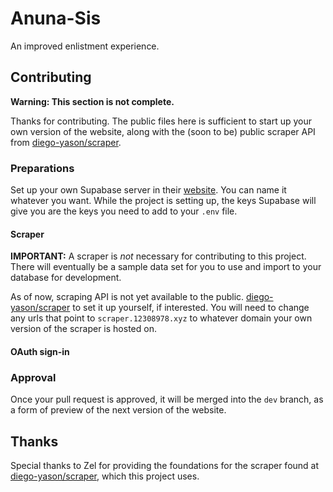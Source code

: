 # Anuna-Sis

An improved enlistment experience.

## Contributing

__Warning: This section is not complete.__

Thanks for contributing. The public files here is sufficient to start up your own version of the website, along with the (soon to be) public scraper API from [diego-yason/scraper](https://github.com/diego-yason/scraper).

### Preparations

Set up your own Supabase server in their [website](https://supabase.com/). You can name it whatever you want.
While the project is setting up, the keys Supabase will give you are the keys you need to add to your `.env` file.

#### Scraper

__IMPORTANT:__ A scraper is *not* necessary for contributing to this project. There will eventually be a sample data set for you to use and import to your database for development.

As of now, scraping API is not yet available to the public. [diego-yason/scraper](https://github.com/diego-yason/scraper) to set it up yourself, if interested. You will need to change any urls that point to `scraper.12308978.xyz` to whatever domain your own version of the scraper is hosted on.

#### OAuth sign-in

### Approval

Once your pull request is approved, it will be merged into the `dev` branch, as a form of preview of the next version of the website.

## Thanks

Special thanks to Zel for providing the foundations for the scraper found at [diego-yason/scraper](https://github.com/diego-yason/scraper), which this project uses.
